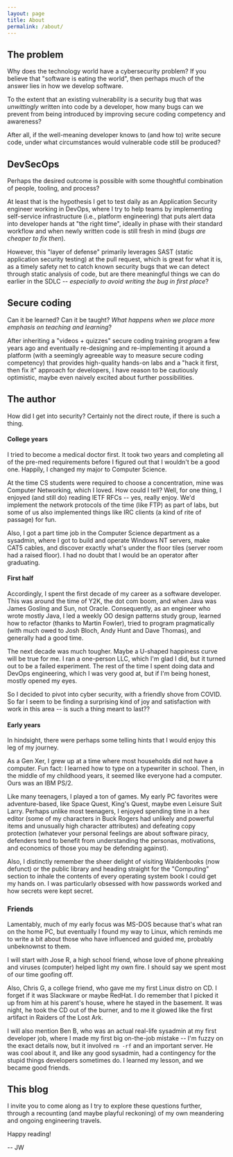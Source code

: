 ```yaml
---
layout: page
title: About
permalink: /about/
---
```

## The problem
Why does the technology world have a cybersecurity problem? If you believe that "software is eating the world", then perhaps much of the answer lies in how we develop software.

To the extent that an existing vulnerability is a security bug that was _unwittingly_ written into code by a developer, how many bugs can we prevent from being introduced by improving secure coding competency and awareness?

After all, if the well-meaning developer knows to (and how to) write secure code, under what circumstances would vulnerable code still be produced?

## DevSecOps
Perhaps the desired outcome is possible with some thoughtful combination of people, tooling, and process? 

At least that is the hypothesis I get to test daily as an Application Security engineer working in DevOps, where I try to help teams by implementing self-service infrastructure (i.e., platform engineering) that puts alert data into developer hands at "the right time", ideally in phase with their standard workflow and when newly written code is still fresh in mind (_bugs are cheaper to fix then_).

However, this "layer of defense" primarily leverages SAST (static application security testing) at the pull request, which is great for what it is, as a timely safety net to catch known security bugs that we can detect through static analysis of code, but are there meaningful things we can do earlier in the SDLC -- _especially to avoid writing the bug in first place_?

## Secure coding
Can it be learned? Can it be taught? _What happens when we place more emphasis on teaching and learning_?

After inheriting a "videos + quizzes" secure coding training program a few years ago and eventually re-designing and re-implementing it around a platform (with a seemingly agreeable way to measure secure coding competency) that provides high-quality hands-on labs and a "hack it first, then fix it" approach for developers, I have reason to be cautiously optimistic, maybe even naively excited about further possibilities.

## The author
How did I get into security? Certainly not the direct route, if there is such a thing.

#### College years
I tried to become a medical doctor first. It took two years and completing all of the pre-med requirements before I figured out that I wouldn't be a good one. Happily, I changed my major to Computer Science.

At the time CS students were required to choose a concentration, mine was Computer Networking, which I loved. How could I tell? Well, for one thing, I enjoyed (and still do) reading IETF RFCs -- yes, really enjoy. We'd implement the network protocols of the time (like FTP) as part of labs, but some of us also implemented things like IRC clients (a kind of rite of passage) for fun.

Also, I got a part time job in the Computer Science department as a sysadmin, where I got to build and operate Windows NT servers, make CAT5 cables, and discover exactly what's under the floor tiles (server room had a raised floor). I had no doubt that I would be an operator after graduating.

#### First half
Accordingly, I spent the first decade of my career as a software developer. This was around the time of Y2K, the dot com boom, and when Java was James Gosling and Sun, not Oracle. Consequently, as an engineer who wrote mostly Java, I led a weekly OO design patterns study group, learned how to refactor (thanks to Martin Fowler), tried to program pragmatically (with much owed to Josh Bloch, Andy Hunt and Dave Thomas), and generally had a good time.

The next decade was much tougher. Maybe a U-shaped happiness curve will be true for me. I ran a one-person LLC, which I'm glad I did, but it turned out to be a failed experiment. The rest of the time I spent doing data and DevOps engineering, which I was very good at, but if I'm being honest, mostly opened my eyes.

So I decided to pivot into cyber security, with a friendly shove from COVID. So far I seem to be finding a surprising kind of joy and satisfaction with work in this area -- is such a thing meant to last??

#### Early years
In hindsight, there were perhaps some telling hints that I would enjoy this leg of my journey.

As a Gen Xer, I grew up at a time where most households did not have a computer. Fun fact: I learned how to type on a typewriter in school. Then, in the middle of my childhood years, it seemed like everyone had a computer. Ours was an IBM PS/2.

Like many teenagers, I played a ton of games. My early PC favorites were adventure-based, like Space Quest, King's Quest, maybe even Leisure Suit Larry. Perhaps unlike most teenagers, I enjoyed spending time in a hex editor (some of my characters in Buck Rogers had unlikely and powerful items and unusually high character attributes) and defeating copy protection (whatever your personal feelings are about software piracy, defenders tend to benefit from understanding the personas, motivations, and economics of those you may be defending against).

Also, I distinctly remember the sheer delight of visiting Waldenbooks (now defunct) or the public library and heading straight for the "Computing" section to inhale the contents of every operating system book I could get my hands on. I was particularly obsessed with how passwords worked and how secrets were kept secret.

### Friends
Lamentably, much of my early focus was MS-DOS because that's what ran on the home PC, but eventually I found my way to Linux, which reminds me to write a bit about those who have influenced and guided me, probably unbeknownst to them.

I will start with Jose R, a high school friend, whose love of phone phreaking and viruses (computer) helped light my own fire. I should say we spent most of our time goofing off.

Also, Chris G, a college friend, who gave me my first Linux distro on CD. I forget if it was Slackware or maybe RedHat. I do remember that I picked it up from him at his parent's house, where he stayed in the basement. It was night, he took the CD out of the burner, and to me it glowed like the first artifact in Raiders of the Lost Ark.

I will also mention Ben B, who was an actual real-life sysadmin at my first developer job, where I made my first big on-the-job mistake -- I'm fuzzy on the exact details now, but it involved `rm -rf` and an important server. He was cool about it, and like any good sysadmin, had a contingency for the stupid things developers sometimes do. I learned my lesson, and we became good friends.

## This blog
I invite you to come along as I try to explore these questions further, through a recounting (and maybe playful reckoning) of my own meandering and ongoing engineering travels.

Happy reading!

 -- JW
